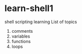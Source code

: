 # learn-shell1
shell scripting learning
List of topics

1. comments
2. variables
3. functions
4. loops